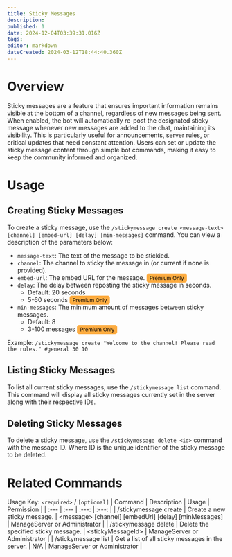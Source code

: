 ```yaml
---
title: Sticky Messages
description: 
published: 1
date: 2024-12-04T03:39:31.016Z
tags: 
editor: markdown
dateCreated: 2024-03-12T18:44:40.360Z
---
```


# Overview
Sticky messages are a feature that ensures important information remains visible at the bottom of a channel, regardless of new messages being sent. When enabled, the bot will automatically re-post the designated sticky message whenever new messages are added to the chat, maintaining its visibility. This is particularly useful for announcements, server rules, or critical updates that need constant attention. Users can set or update the sticky message content through simple bot commands, making it easy to keep the community informed and organized.

# Usage
## Creating Sticky Messages
To create a sticky message, use the `/stickymessage create <message-text> [channel] [embed-url] [delay] [min-messages]` command. You can view a description of the parameters below:
* `message-text`: The text of the message to be stickied.
* `channel`: The channel to sticky the message in (or current if none is provided).
* `embed-url`: The embed URL for the message. <span style="background-color: rgb(253, 172, 65); color: black; padding: 3px 7px; font-size: 12px; border-radius: 5px;">Premium Only</span>
* `delay`: The delay between reposting the sticky message in seconds.
  * Default: 20 seconds
  * 5-60 seconds <span style="background-color: rgb(253, 172, 65); color: black; padding: 3px 7px; font-size: 12px; border-radius: 5px;">Premium Only</span>
* `min-messages`: The minimum amount of messages between sticky messages.
  * Default: 8
  * 3-100 messages <span style="background-color: rgb(253, 172, 65); color: black; padding: 3px 7px; font-size: 12px; border-radius: 5px;">Premium Only</span>

Example: `/stickymessage create "Welcome to the channel! Please read the rules." #general 30 10`

## Listing Sticky Messages
To list all current sticky messages, use the `/stickymessage list` command.
This command will display all sticky messages currently set in the server along with their respective IDs.

## Deleting Sticky Messages
To delete a sticky message, use the `/stickymessage delete <id>` command with the message ID. Where ID is the unique identifier of the sticky message to be deleted.

# Related Commands
Usage Key: `<required>` / `[optional]`
| Command | Description | Usage | Permission |
| :--- | :--- | :---: | :---: |
| /stickymessage create | Create a new sticky message. | \<message> [channel] [embedUrl] [delay] [minMessages] | ManageServer or Administrator | 
| /stickymessage delete | Delete the specified sticky message. | \<stickyMessageId> | ManageServer or Administrator | 
| /stickymessage list | Get a list of all sticky messages in the server. | N/A | ManageServer or Administrator | 